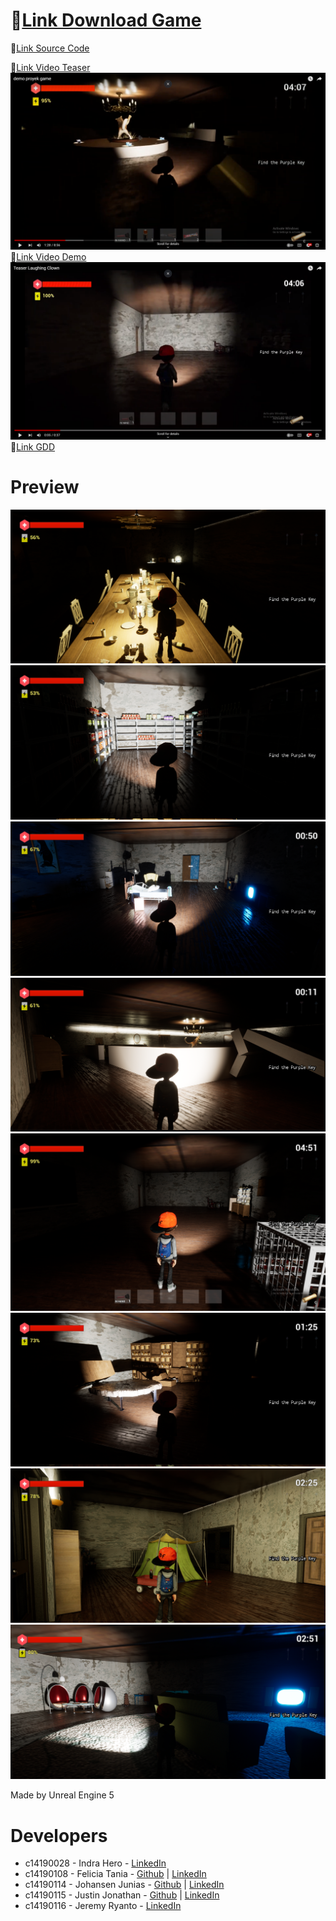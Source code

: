 # 🔗[Link Download Game](https://drive.google.com/file/d/1hM724NMkEW5OlH5ODysJ980vgI0PGIdA/view?usp=sharing)  



🔗[Link Source Code](https://drive.google.com/file/d/1PUCmtr58AyPo1aLKpTNKu4WlGrqTo5It/view?usp=sharing)  
  
🔗[Link Video Teaser](https://www.youtube.com/watch?v=ILq6IDReb0M)  
<img src="https://github.com/JohansenJunias20/laughing-clown/raw/master/thumbnail_demo.png" alt="drawing" width="600"/>  
🔗[Link Video Demo](https://youtu.be/_YK_ztvRbtw)  
<img src="https://github.com/JohansenJunias20/laughing-clown/blob/master/thumbnail_youtube.png" alt="drawing" width="600"/>  
🔗[Link GDD](https://docs.google.com/document/d/1_yvkLNvDszjgmcTOPuhINLkqvFgqBTur/edit?usp=sharing&ouid=115983267284226059513&rtpof=true&sd=true)

# Preview
![alt text](https://github.com/JohansenJunias20/laughing-clown/raw/master/PREVIEW7.png)
![alt text](https://github.com/JohansenJunias20/laughing-clown/raw/master/PREVIEW8.png)
![alt text](https://github.com/JohansenJunias20/laughing-clown/raw/master/PREVIEW6.png)
![alt text](https://github.com/JohansenJunias20/laughing-clown/raw/master/PREVIEW3.png)
![alt text](https://github.com/JohansenJunias20/laughing-clown/raw/master/PREVIEW2.png)
![alt text](https://github.com/JohansenJunias20/laughing-clown/raw/master/PREVIEW5.png)
![alt text](https://github.com/JohansenJunias20/laughing-clown/raw/master/PREVIEW4.png)
![alt text](https://github.com/JohansenJunias20/laughing-clown/raw/master/PREVIEW1.png)


Made by Unreal Engine 5
# Developers
- c14190028 - Indra Hero      - [LinkedIn](https://www.linkedin.com/in/indra-hero-075968220/)
- c14190108 - Felicia Tania   - [Github](https://github.com/feliciatania) | [LinkedIn](https://www.linkedin.com/in/felicia-tania-0389a9221/)  
- c14190114 - Johansen Junias - [Github](https://github.com/JohansenJunias20) | [LinkedIn](https://www.linkedin.com/in/johansen-junias/)  
- c14190115 - Justin Jonathan - [Github](https://github.com/JustinJ878) | [LinkedIn](https://www.linkedin.com/in/justin-jonathan-4b1754239/)  
- c14190116 - Jeremy Ryanto   - [LinkedIn](https://www.linkedin.com/in/jeremyryanto/)
